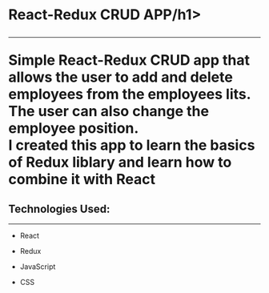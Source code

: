 <h1>React-Redux CRUD APP/h1>
<hr>
<p>Simple React-Redux CRUD app that allows the user to add and delete employees from the employees lits. The user can also change the employee position. 
</br>I created this app to <b>learn the basics of Redux liblary and learn how to combine it with React </b></p><h2>Technologies Used:</h2>
<hr><ul>
<li>React</li>
</ul><ul>
<li>Redux</li>
</ul><ul>
<li>JavaScript</li>
</ul><ul>
<li>CSS</li>
</ul>
